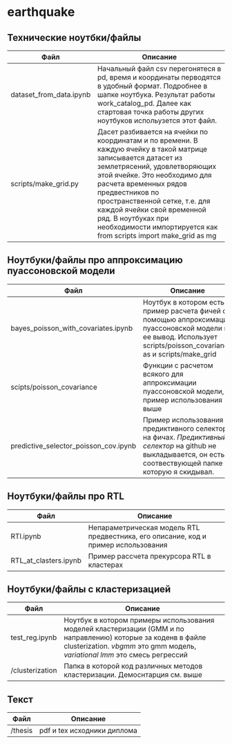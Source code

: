 # earthquake

## Технические ноутбки/файлы

| Файл | Описание |
|------|----------|
|dataset_from_data.ipynb|Начальный файл csv перегонятеся в pd, время и координаты перводятся в удобный формат. Подробнее в шапке ноутбука. Результат работы  work_catalog_pd. Далее как стартовая точка работы других ноутбуков испольузется этот файл.|
|scripts/make_grid.py|Дасет разбивается на ячейки по координатам и по времени. В каждую ячейку в такой матрице записывается датасет из землетрясений, удовлетворяющих этой ячейке. Это необходимо для расчета временных рядов предвестников по пространственной сетке, т.е. для каждой ячейки свой временной ряд. В ноутбуках при необходимости импортируется как from scripts import make_grid as mg| 

## Ноутбуки/файлы про аппроксимацию пуассоновской модели
| Файл | Описание |
|------|----------|
|bayes_poisson_with_covariates.ipynb|Ноутбук в котором есть пример расчета фичей с помощью аппроксимации пуассоновской модели и ее вывод. Иcпользует scripts/poisson_covariance as и scripts/make_grid|
|scipts/poisson_covariance|Функции с расчетом всякого для аппроксимации пуассоновской модели, пример использования выше|
|predictive_selector_poisson_cov.ipynb|Пример использования предиктивного селектора на фичах. *Предиктивный селектор* на github не выкладывается, он есть в соотвествующей папке которую я скидывал.|

## Ноутбуки/файлы про RTL
| Файл | Описание |
|------|----------|
|RTl.ipynb| Непараметрическая модель RTL предвестника, его описание, код и пример использования|
|RTL_at_clasters.ipynb|Пример рассчета прекурсора RTL в кластерах

## Ноутбуки/файлы с кластеризацией
| Файл | Описание |
|------|----------|
|test_reg.ipynb| Ноутбук в котором примеры использования моделей кластеризации (GMM и по направлению) которые за коденв в файле clusterization. *vbgmm* это gmm модель, *variational lmm* это смесь регрессий|
|/clusterization| Папка в которой код различных методов кластеризации. Демоснтарция см. выше|

## Текст
| Файл | Описание |
|------|----------|
|/thesis|pdf и tex исходники диплома| 